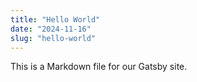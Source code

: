 ```yaml
---
title: "Hello World"
date: "2024-11-16"
slug: "hello-world"
---
```


This is a Markdown file for our Gatsby site.
